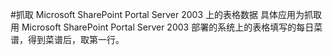 #抓取 Microsoft SharePoint Portal Server 2003 上的表格数据
具体应用为抓取用 Microsoft SharePoint Portal Server 2003 部署的系统上的表格填写的每日菜谱，得到菜谱后，取第一行。
